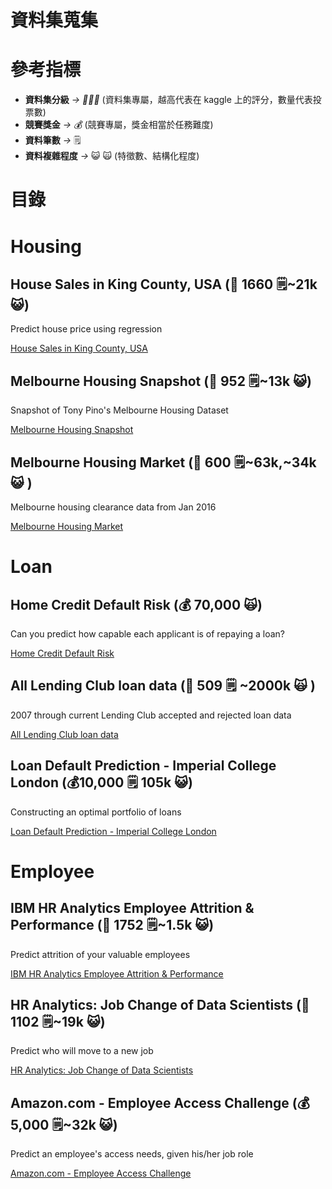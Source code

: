 # 資料集蒐集

# 參考指標

- **資料集分級** *→ 🥇🥈🥉* (資料集專屬，越高代表在 kaggle 上的評分，數量代表投票數)
- **競賽獎金** *→ 💰* (競賽專屬，獎金相當於任務難度)
- **資料筆數**  *→*  🗒️
- **資料複雜程度** *→* 😺 🙀 (特徵數、結構化程度)

# 目錄

# **Housing**

## House Sales in King County, USA (🥇 1660  🗒️~21k 😺)

Predict house price using regression

[House Sales in King County, USA](https://www.kaggle.com/harlfoxem/housesalesprediction)

## **Melbourne Housing Snapshot (**🥇 952 🗒️~13k 😺)

Snapshot of Tony Pino's Melbourne Housing Dataset

[Melbourne Housing Snapshot](https://www.kaggle.com/dansbecker/melbourne-housing-snapshot)

## **Melbourne Housing Market (**🥇 600 🗒️~63k,~34k 😺 )

Melbourne housing clearance data from Jan 2016

[Melbourne Housing Market](https://www.kaggle.com/anthonypino/melbourne-housing-market)

# **Loan**

## Home Credit Default Risk (💰 **70,000** 🙀)

Can you predict how capable each applicant is of repaying a loan?

[Home Credit Default Risk](https://www.kaggle.com/c/home-credit-default-risk)

## All Lending Club loan data (🥇 509 🗒️ ~2000k 🙀 )

2007 through current Lending Club accepted and rejected loan data

[All Lending Club loan data](https://www.kaggle.com/wordsforthewise/lending-club?select=accepted_2007_to_2018Q4.csv.gz)

## Loan Default Prediction - Imperial College London (💰**10,000**  🗒️ 105k 😺)

Constructing an optimal portfolio of loans

[Loan Default Prediction - Imperial College London](https://www.kaggle.com/c/loan-default-prediction/overview)

# **Employee**

## IBM HR Analytics Employee Attrition & Performance (🥇 1752 🗒️~1.5k 😺)

Predict attrition of your valuable employees

[IBM HR Analytics Employee Attrition & Performance](https://www.kaggle.com/pavansubhasht/ibm-hr-analytics-attrition-dataset)

## HR Analytics: Job Change of Data Scientists (🥇 1102 🗒️~19k 😺)

Predict who will move to a new job

[HR Analytics: Job Change of Data Scientists](https://www.kaggle.com/arashnic/hr-analytics-job-change-of-data-scientists)

## Amazon.com - Employee Access Challenge (💰 **5,000** 🗒️~32k 😺)

Predict an employee's access needs, given his/her job role

[Amazon.com - Employee Access Challenge](https://www.kaggle.com/c/amazon-employee-access-challenge/data?select=train.csv)